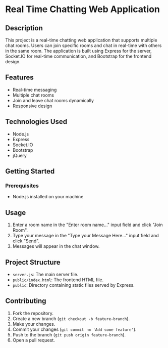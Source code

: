 # Real Time Chatting Web Application

## Description

This project is a real-time chatting web application that supports multiple chat rooms. Users can join specific rooms and chat in real-time with others in the same room. The application is built using Express for the server, Socket.IO for real-time communication, and Bootstrap for the frontend design.

## Features

- Real-time messaging
- Multiple chat rooms
- Join and leave chat rooms dynamically
- Responsive design

## Technologies Used

- Node.js
- Express
- Socket.IO
- Bootstrap
- jQuery

## Getting Started

### Prerequisites

- Node.js installed on your machine

## Usage

1. Enter a room name in the "Enter room name..." input field and click "Join Room".
2. Type your message in the "Type your Message Here..." input field and click "Send".
3. Messages will appear in the chat window.

## Project Structure

- `server.js`: The main server file.
- `public/index.html`: The frontend HTML file.
- `public`: Directory containing static files served by Express.

## Contributing

1. Fork the repository.
2. Create a new branch (`git checkout -b feature-branch`).
3. Make your changes.
4. Commit your changes (`git commit -m 'Add some feature'`).
5. Push to the branch (`git push origin feature-branch`).
6. Open a pull request.
